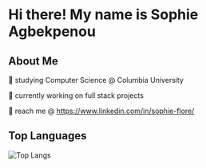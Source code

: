 # Hi there! My name is Sophie Agbekpenou

## About Me

🍵 studying Computer Science @ Columbia University

🌱 currently working on full stack projects

💌 reach me @ https://www.linkedin.com/in/sophie-flore/


## Top Languages

![Top Langs](https://github-readme-stats.vercel.app/api/top-langs/?username=sophie2004&layout=compact)


<!--
**sophie2004/sophie2004** is a ✨ _special_ ✨ repository because its `README.md` (this file) appears on your GitHub profile.

Here are some ideas to get you started:

- 🔭 I’m currently working on ...
- 🌱 I’m currently learning ...
- 👯 I’m looking to collaborate on ...
- 🤔 I’m looking for help with ...
- 💬 Ask me about ...
- 📫 How to reach me: ...
- 😄 Pronouns: ...
- ⚡ Fun fact: ...
-->
